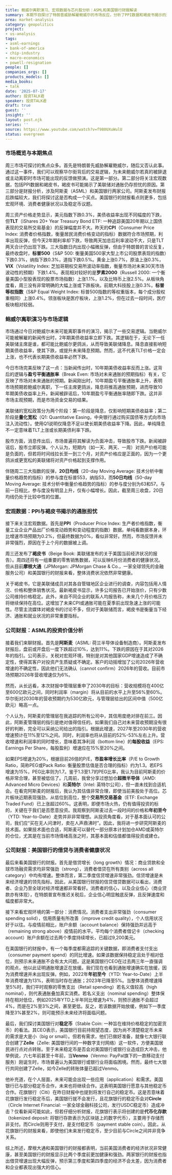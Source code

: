 ```yaml
---
title: 鲍威尔离职演习、宏观数据与芯片股分析：ASML和美国银行财报解读
summary: 本期节目探讨了特朗普威胁解雇鲍威尔的市场反应，分析了PPI数据和褐皮书揭示的通胀担忧。同时，深入解读了阿斯麦（ASML）和美国银行的最新财报，评估了ASML的投资价值，并从美国银行财报中洞察了借贷市场与消费者健康状况。
area: market-analysis
category: geopolitics
project:
- us-analysis
tags:
- asml-earnings
- bank-of-america
- chip-industry
- macro-economics
- powell-resignation
people: []
companies_orgs: []
products_models: []
media_books:
- talk
date: '2025-07-17'
author: 投资TALK君
speaker: 投资TALK君
draft: true
guest: ''
insight: ''
layout: post.njk
series: ''
source: https://www.youtube.com/watch?v=f980UXuWulU
status: evergreen
---
```

### 市场概览与本期焦点

周三市场可探讨的焦点众多。首先是特朗普先威胁解雇鲍威尔，随后又否认此事。通过这一事件，我们可以观察华尔街背后的交易逻辑，为未来鲍威尔若真的被辞退或主动离职时市场可能出现的反馈做预演。这是第一部分。第二部分将关注宏观数据，包括PPI数据和褐皮书，褐皮书可能揭示了美联储对通胀仍存担忧的原因。第三部分是财报分析，涉及阿斯麦（ASML）和美国银行两家公司。阿斯麦发布财报后跌幅较大，我们将探讨这是否构成一个买点。美国银行的财报看点则更多，包括宏观环境、消费者健康状况以及稳定币议题。

周三资产价格走势显示，美元指数下跌0.3%，美债收益率出现不同幅度的下跌，但**TLT**（iShares 20+ Year Treasury Bond ETF: 一种追踪美国20年期以上国债表现的交易所交易基金）的反弹幅度并不大。昨天的**CPI**（Consumer Price Index: 消费者价格指数，衡量居民消费价格变动的指标）数据符合市场预期，利率出现反弹，但今天2年期利率却下跌，导致两天加总后利率波动不大，只是TLT两天合计仍出现下跌。三大指数日内出现小幅微反弹，但由于特朗普的言论反复，最终收盘时，**标普500**（S&P 500: 衡量美国500家大型上市公司股票表现的指数）下跌0.3%，纳指下跌0.3%，道指下跌0.5%。黄金上涨0.7%，原油上涨0.3%，**VIX**（Volatility Index: 芝加哥期权交易所波动率指数，衡量市场对未来30天市场波动性的预期）下跌1.4%。表现相对较好的是**罗素2000**（Russell 2000: 一个衡量美国小型股表现的股票市场指数）上涨1.1%，以及比特币上涨2.5%。从板块角度看，周三没有非常明确的大幅上涨或下跌板块。前期大科技股上涨0.3%，**标普等权指数**（S&P Equal Weight Index: 标普500指数的等权重版本，每个成分股权重相同）上涨0.4%。领涨板块是医疗板块，上涨1.2%，但在过去一段时间，医疗板块相对较弱。

### 鲍威尔离职演习与市场逻辑

市场通过今日对鲍威尔未来可能离职事件的演习，揭示了一些交易逻辑。当鲍威尔可能被解雇的新闻传出时，2年期美债收益率立即下跌。其逻辑在于，无论下一任美联储主席是谁，都可能比鲍威尔更鸽派，从而导致美联储降息。降息直接影响短期美债收益率，使其下跌，或提升未来降息预期。然而，这不代表TLT价格一定会上涨，也不代表长期美债收益率必然下跌。

今日市场完美反映了这一点：当新闻传出时，10年期美债收益率反而上涨。这背后的逻辑与**盈亏平衡通胀率**（Break Even: 市场对未来通胀的预期指标）有关，它反映了市场对未来通胀的预期。新闻刚出时，10年期盈亏平衡通胀率上升，表明市场预期若鲍威尔离职，下一任主席更鸽派，降息将推高通胀预期，进而导致10年期美债收益率上升。新闻被辟谣后，10年期盈亏平衡通胀率随即下跌。这并非市场主观预期，而是市场资金交易的结果。

美联储的宽松政策分为两个阶段：第一阶段是降息，仅影响短期美债收益率；第二阶段是**量化宽松**（Q1: Quantitative Easing，中央银行通过购买国债等方式向市场注入流动性）。使用Q1说明仅降息不足以使长期美债收益率下降。因此，单纯降息不一定意味着TLT上涨或长期美债利率下跌。

股市方面，消息传出后，市场普遍将其解读为负面冲击，导致股市下跌。新闻被辟谣后，股市立即反弹。个人认为，短期内（如一天、两天、一周）对资产价格可能是负面的，但若将时间线拉长至一到三个月，对资产价格应是正面的，因为一个更鸽派或更宽松的美联储将对资产价格起到支撑作用。

伴随周二三大指数的反弹，**20日均线**（20-day Moving Average: 技术分析中衡量价格趋势的指标）的参与度在标普553，纳指53，而**50日均线**（50-day Moving Average: 技术分析中衡量价格趋势的指标）的参与度分别为63和57。与前一日相比，参与度没有明显上升，仅有小幅增长。因此，截至周三收盘，20日均线仍处于比较中性的位置。

### 宏观数据：PPI与褐皮书揭示的通胀担忧

接下来关注宏观数据。首先是**PPI**（Producer Price Index: 生产者价格指数，衡量工业企业产品出厂价格变动趋势和变动程度的指数）数据。单纯看数据本身，环比增速市场预期为0.2%，但最终数据为0%，看似非常好。然而，市场反馈并未非常强烈，原因在于上个月的数据被上调。

周三还发布了**褐皮书**（Beige Book: 美联储发布的关于美国当前经济状况的报告）。周四还将有一组重要的零售销售数据，可以反映6月份消费者的健康状况。但从目前**摩根大通**（JPMorgan: JPMorgan Chase & Co.，一家全球领先的金融服务公司）和美国银行的财报来看，整体消费状况依然非常健康。

关于褐皮书，它是美联储成员对其各自管辖地区企业进行的调查，内容包括用人情况、价格和整体销售状况。最新褐皮书显示，许多公司报告已开始涨价，只有少数公司维持价格稳定。此外，来自不同企业的联系人均报告称，未来几个月价格压力将继续保持在高位。这增加了未来CPI或通胀可能在夏季前出现急速上涨的可能性。尽管主流媒体对褐皮书的讨论不多，但对于美联储而言，褐皮书是衡量当下经济、通胀和就业状况的非常重要指标。

### 公司财报：ASML的投资价值分析

接着我们来聊财报。首先是**阿斯麦**（ASML: 荷兰半导体设备制造商）。阿斯麦发布财报后，盘前或开盘后一度下跌超过10%，达到11%。下跌的原因在于其对2026年的指引。公司表示，关税对宏观环境，特别是对其他国家GDP增速造成了不确定性，使得其客户对投资产生质疑或不确定。客户的动摇增加了公司2026年营收增速的不确定性，因此他们无法确认（cannot confirm）2026年的营收。目前市场预期2026年营收增速仅为6%。

然而，从长远看，本次财报中管理层重申了2030年的目标：营收规模将在400亿至600亿欧元之间，同时利润率（margin）将从目前的水平上升至56%至60%。华尔街对2030年的营收预期约为530亿欧元，与管理层给出的区间中值（500亿欧元）略高一点。

个人认为，阿斯麦的管理层在我追踪的所有公司中，其信用度绝对排在前三。因此，阿斯麦管理层的指引是绝对值得信任的。如果我们自己对未来营收预期没有很好的判断，完全可以采纳公司给出的指引。根据此增速，2027年至2030年的营收增速预计在11%至12%之间。同时，利润率也将从目前的52%-53%左右上升。营收增速和利润率的同时增长，意味着其净利润（bottom line）的**每股收益**（EPS: Earnings Per Share，每股盈利）增速应在15%至20%之间。

如果EPS增速为20%，根据目前26倍的P/E，**市盈率增长比率**（P/E to Growth Ratio，简称PEG或Pack Ratio: 衡量股票估值是否合理的指标）约为1.3。若EPS增速为15%，PEG比率则为1.7。鉴于1.3至1.7的PEG比率，我认为目前阿斯麦的价格非常合理，甚至被低估了。几周前，我曾分享过想加仓**超微半导体**（AMD: Advanced Micro Devices）和**英特尔**（Intel: 英特尔公司），但一直未找到合适机会。在看完阿斯麦的财报后，我认为其估值非常合理，即使当前美股处于高位。芯片板块近期表现强劲，从低位到高位，整个**交易所交易基金**（ETF: Exchange Traded Fund）已上涨超过60%。这表明，即便市场火热，仍有值得投资的标的，关键在于我们是否愿意投资。我观察到阿斯麦过去一段时间的价格和**年初至今**（YTD: Year-to-Date）走势并非非常理想。从投资角度看，对于基本面认可的公司，我们应“买在无人问津时，卖在人声鼎沸时”。因此，我将进一步研究阿斯麦的技术面。如果技术面也合适，阿斯麦可以替代一部分原本计划加仓AMD或英特尔的仓位，尤其是在当前市场情绪高涨之时，其基本面和估值都值得投资或建仓。

### 公司财报：美国银行的借贷与消费者健康状况

最后来看美国银行的财报。首先是借贷增长（long growth）情况：商业贷款和全球市场融资需求均非常强劲（strong），消费者借贷在所有类别（across all category）中均有增速。整体而言，第二季度信贷增速非常强劲。信贷增速是未来经济增速的领先指标。因此，从美国银行财报的信贷借贷数据可以看出，消费者、企业乃至全球对经济增速都非常看好。消费者的信心，以及企业信心（商业贷款亦有体现），在特朗普宣布推迟关税后，企业信心明显触底反弹，且反弹速度和幅度都非常大。

接下来看宏观环境的第一部分：消费情况。消费者支出非常强劲（consumer spending solid），信用质量有所改善（improve credit quality），个人信用状况好于以往。与疫情前相比，账户余额（account balance）保持强劲并远高于（remaining strong above）疫情前的水平。平均每个消费者借记卡（checking account）账户余额在过去两个季度持续增长，已超过9,200美元。

在美国银行的财报中，有一个每季度都需追踪的关键数据，即消费者支付支出（consumer payment spend）的同比增速。如果该数据保持稳定且处于相对低位，则预示未来通胀不会有太大问题。这是美国银行CEO在过去两三年一直强调的观点，他以此证明通胀增速正在放缓。我们现在也看到通胀增速确实在放缓，因为消费增速并未出现反弹。例如，2022年**年初至今**（YTD: Year-to-Date）上半年消费增速为13%，表明当时存在通胀；2023年已降至5%。当整体消费增速降至5%时，我们平时观察的零售支出（Retail spending）若名义值较高（high nominal），则代表通胀叠加真实消费。若名义支出（nominal spending）整体保持在相对低位，例如2025年YTD上半年同比增速为4%，则预示通胀不会超过4%，而是在2%至3%之间，甚至更低。反之，若该数据开始放缓，例如下一季度降至3%甚至2%，则可能预示未来经济将面临问题。

最后，我们探讨美国银行对**稳定币**（Stable Coin: 一种旨在维持价格稳定的加密货币）的看法。其CEO表示，美国银行目前持观望态度，因为尚不清楚稳定币未来的需求是大是小（big or small）。但若有需求，他们已做好准备，就像七大银行联合创建了**Zelle**（Zelle: 美国银行间的一种数字支付网络）这一软件，方便美国居民进行点对点转账。至于未来稳定币是否会对美国银行或银行业造成巨大冲击，他举例说，六七年前甚至十年前，当**Venmo**（Venmo: PayPal旗下的一款移动支付服务）刚诞生时，市场普遍认为美国银行或银行业将面临困境。然而，最终七大银行共同创建了Zelle，如今Zelle的转账体量已超过Venmo。

他补充道，在个人层面，未来可能会出现一些应用（application）和需求。美国银行已与部分稳定币合作，未来也将继续合作。这表明美国银行愿意与其他稳定币合作。花旗银行（Citi）在昨日财报中也提到将发行自己的稳定币。这是否意味着花旗银行发行稳定币后，美国银行就不会发行，且花旗银行的稳定币会对**Circle**（Circle Internet Financial: 一家全球金融科技公司，发行USDC稳定币）造成冲击？仅看新闻可能如此，但若仔细分析财报，花旗银行表示将创建的是**代币化存款**（tokenized deposit: 将银行存款表示为区块链上的数字代币），主要用于存储而非支付。而Circle则用于支付，是支付稳定币（payment stable coin）。因此，从花旗银行的财报来看，即使他们未来发行稳定币，至少目前与Circle之间并非竞争关系。

综上所述，摩根大通和美国银行的财报都表明，当前美国消费者的经济状况非常健康，甚至美国银行的财报显示比两个季度前更加健康和强劲。两家银行的财报也指出借贷增速出现大幅反弹，预示第三季度和第四季度的经济不会太差，因为消费者和企业都表现出强大的信心。